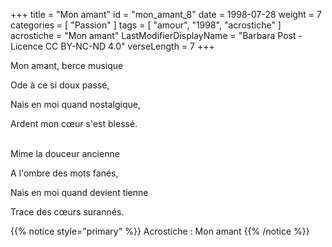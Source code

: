 +++
title = "Mon amant"
id = "mon_amant_8"
date = 1998-07-28
weight = 7
categories = [ "Passion" ]
tags = [ "amour", "1998", "acrostiche" ]
acrostiche = "Mon amant"
LastModifierDisplayName = "Barbara Post - Licence CC BY-NC-ND 4.0"
verseLength = 7
+++

Mon amant, berce musique

Ode à ce si doux passé,

Nais en moi quand nostalgique,

Ardent mon cœur s'est blessé.

 \
Mime la douceur ancienne

A l'ombre des mots fanés,

Nais en moi quand devient tienne

Trace des cœurs surannés.

{{% notice style="primary" %}}
Acrostiche : Mon amant
{{% /notice %}}
